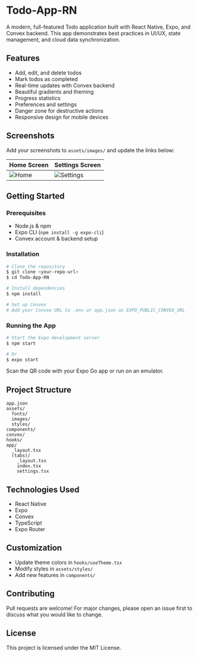 # Todo-App-RN

A modern, full-featured Todo application built with React Native, Expo, and Convex backend. This app demonstrates best practices in UI/UX, state management, and cloud data synchronization.

## Features

- Add, edit, and delete todos
- Mark todos as completed
- Real-time updates with Convex backend
- Beautiful gradients and theming
- Progress statistics
- Preferences and settings
- Danger zone for destructive actions
- Responsive design for mobile devices

## Screenshots

Add your screenshots to `assets/images/` and update the links below:

| Home Screen | Settings Screen |
|-------------|----------------|
| ![Home](assets/images/dummy-home.png) | ![Settings](assets/images/dummy-settings.png) |

## Getting Started

### Prerequisites
- Node.js & npm
- Expo CLI (`npm install -g expo-cli`)
- Convex account & backend setup

### Installation

```bash
# Clone the repository
$ git clone <your-repo-url>
$ cd Todo-App-RN

# Install dependencies
$ npm install

# Set up Convex
# Add your Convex URL to .env or app.json as EXPO_PUBLIC_CONVEX_URL
```

### Running the App

```bash
# Start the Expo development server
$ npm start

# Or
$ expo start
```

Scan the QR code with your Expo Go app or run on an emulator.

## Project Structure

```
app.json
assets/
  fonts/
  images/
  styles/
components/
convex/
hooks/
app/
  _layout.tsx
  (tabs)/
    _layout.tsx
    index.tsx
    settings.tsx
```

## Technologies Used
- React Native
- Expo
- Convex
- TypeScript
- Expo Router

## Customization
- Update theme colors in `hooks/useTheme.tsx`
- Modify styles in `assets/styles/`
- Add new features in `components/`

## Contributing

Pull requests are welcome! For major changes, please open an issue first to discuss what you would like to change.

## License

This project is licensed under the MIT License.
